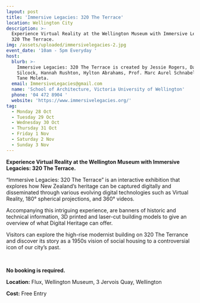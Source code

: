 ```yaml
---
layout: post
title: 'Immersive Legacies: 320 The Terrace'
location: Wellington City
description: >-
  Experience Virtual Reality at the Wellington Museum with Immersive Legacies:
  320 The Terrace.
img: /assets/uploaded/immersivelegacies-2.jpg
event_date: '10am - 5pm Everyday '
host:
  blurb: >-
    Immersive Legacies: 320 The Terrace is created by Jessie Rogers, David
    Silcock, Hannah Rushton, Hylton Abrahams, Prof. Marc Aurel Schnabel, and
    Tane Moleta. 
  email: ImmersiveLegacies@gmail.com
  name: 'School of Architecture, Victoria University of Wellington'
  phone: '04 472 8904 '
  website: 'https://www.immersivelegacies.org/'
tag:
  - Monday 28 Oct
  - Tuesday 29 Oct
  - Wednesday 30 Oct
  - Thursday 31 Oct
  - Friday 1 Nov
  - Saturday 2 Nov
  - Sunday 3 Nov
---
```

**Experience Virtual Reality at the Wellington Museum with Immersive Legacies: 320 The Terrace.**

“Immersive Legacies: 320 The Terrace” is an interactive exhibition that explores how New Zealand’s heritage can be captured digitally and disseminated through various evolving digital technologies such as Virtual Reality, 180° spherical projections, and 360° videos.

Accompanying this intriguing experience, are banners of historic and technical information, 3D printed and laser-cut building models to give an overview of what Digital Heritage can offer.

Visitors can explore the high-rise modernist building on 320 The Terrance and discover its story as a 1950s vision of social housing to a controversial icon of our city’s past.

<br>

**No booking is required.** 

**Location:** Flux, Wellington Museum, 3 Jervois Quay, Wellington

**Cost:** Free Entry
